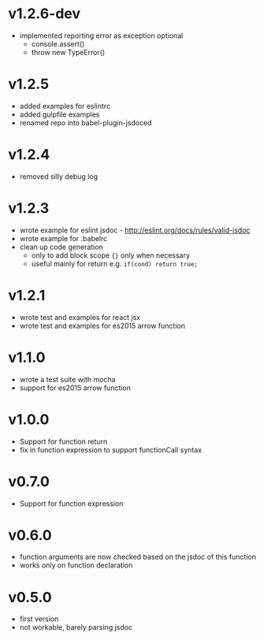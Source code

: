 # v1.2.6-dev

- implemented reporting error as exception optional
   - console.assert()
   - throw new TypeError()

# v1.2.5

- added examples for eslintrc 
- added gulpfile examples 
- renamed repo into babel-plugin-jsdoced

# v1.2.4
- removed silly debug log

# v1.2.3
- wrote example for eslint jsdoc - http://eslint.org/docs/rules/valid-jsdoc
- wrote example for .babelrc
- clean up code generation 
  - only to add block scope ```{}``` only when necessary
  - useful mainly for return e.g. ```if(cond) return true;```

# v1.2.1
- wrote test and examples for react jsx
- wrote test and examples for es2015 arrow function

# v1.1.0
- wrote a test suite with mocha
- support for es2015 arrow function

# v1.0.0
- Support for function return
- fix in function expression to support functionCall syntax

# v0.7.0
- Support for function expression

# v0.6.0
- function arguments are now checked based on the jsdoc of this function
- works only on function declaration

# v0.5.0
- first version
- not workable, barely parsing jsdoc
